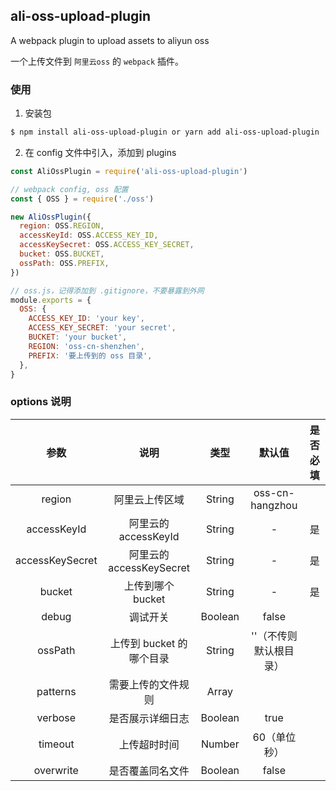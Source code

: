 ## ali-oss-upload-plugin

A webpack plugin to upload assets to aliyun oss

一个上传文件到 `阿里云oss` 的 `webpack` 插件。

### 使用

1. 安装包

```bash
$ npm install ali-oss-upload-plugin or yarn add ali-oss-upload-plugin
```

2. 在 config 文件中引入，添加到 plugins

```javascript
const AliOssPlugin = require('ali-oss-upload-plugin')

// webpack config, oss 配置
const { OSS } = require('./oss')

new AliOssPlugin({
  region: OSS.REGION,
  accessKeyId: OSS.ACCESS_KEY_ID,
  accessKeySecret: OSS.ACCESS_KEY_SECRET,
  bucket: OSS.BUCKET,
  ossPath: OSS.PREFIX,
})

// oss.js，记得添加到 .gitignore，不要暴露到外网
module.exports = {
  OSS: {
    ACCESS_KEY_ID: 'your key',
    ACCESS_KEY_SECRET: 'your secret',
    BUCKET: 'your bucket',
    REGION: 'oss-cn-shenzhen',
    PREFIX: '要上传到的 oss 目录',
  },
}
```

### options 说明

|      参数       |           说明           |  类型   |         默认值         | 是否必填 |
| :-------------: | :----------------------: | :-----: | :--------------------: | :------: |
|     region      |      阿里云上传区域      | String  |    oss-cn-hangzhou     |          |
|   accessKeyId   |   阿里云的 accessKeyId   | String  |           -            |    是    |
| accessKeySecret | 阿里云的 accessKeySecret | String  |           -            |    是    |
|     bucket      |    上传到哪个 bucket     | String  |           -            |    是    |
|      debug      |         调试开关         | Boolean |         false          |          |
|     ossPath     | 上传到 bucket 的哪个目录 | String  | ''（不传则默认根目录） |          |
|    patterns     |    需要上传的文件规则    |  Array  |                        |          |
|     verbose     |     是否展示详细日志     | Boolean |          true          |          |
|     timeout     |       上传超时时间       | Number  |      60（单位秒）      |          |
|    overwrite    |     是否覆盖同名文件     | Boolean |         false          |          |
